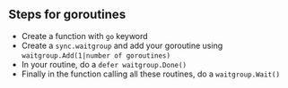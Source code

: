 ## Steps for goroutines
- Create a function with `go` keyword
- Create a `sync.waitgroup` and add your goroutine using `waitgroup.Add(1|number of goroutines)`
- In your routine, do a `defer waitgroup.Done()`
- Finally in the function calling all these routines, do a `waitgroup.Wait()`